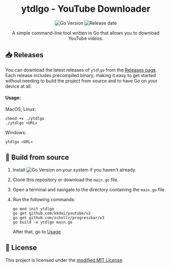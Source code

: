 <h1 align="center">ytdlgo - YouTube Downloader</h1>

<p align="center">
  <img src="https://img.shields.io/badge/Go-1.22.7-blue.svg" alt="Go Version">
  <img src="https://img.shields.io/github/release-date/SublimatedBerry/ytdlgo" alt="Release date">
</p>

<p align="center">
  A simple command-line tool written in Go that allows you to download YouTube videos.
</p>

## 📥 Releases

You can download the latest releases of `ytdlgo` from the [Releases page](https://github.com/your-username/ytdlgo/releases). Each release includes precompiled binary, making it easy to get started without needing to build the project from source and to have Go on your device at all.

#### Usage:

MacOS, Linux:
```
chmod +x ./ytdlgo
./ytdlgo <URL>
```
Windows:

`ytdlgo <URL>`

## 🚀 Build from source

1. Install <img src="https://img.shields.io/badge/Go-1.22.7-blue.svg" alt="Go Version"> on your system if you haven't already.
2. Clone this repository or download the `main.go` file.
3. Open a terminal and navigate to the directory containing the `main.go` file.
4. Run the following commands:

   ```
   go mod init ytdlgo
   go get github.com/kkdai/youtube/v2
   go get github.com/schollz/progressbar/v3
   go build -o ytdlgo main.go
   ```

   After that, go to [Usage](#usage)

## 📄 License

This project is licensed under the [modified MIT License](LICENSE).
